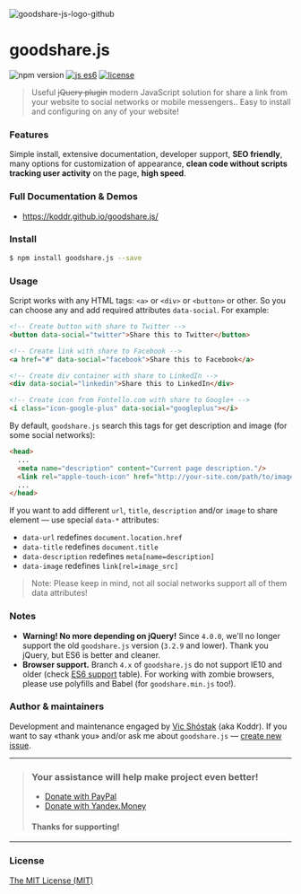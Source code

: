 ![goodshare-js-logo-github](https://user-images.githubusercontent.com/11155743/31406128-fc67d706-ae08-11e7-9a97-5f10a7006b31.jpg)

# goodshare.js
![npm version](https://badge.fury.io/js/goodshare.js.svg) [![js es6](https://img.shields.io/badge/ECMAScript-6+-blue.svg?style=flat)](https://vuejs.org) [![license](https://img.shields.io/badge/license-MIT-red.svg?style=flat)](https://github.com/koddr/vue-goodshare/blob/master/LICENSE.md)

> Useful ~~jQuery plugin~~ modern JavaScript solution for share a link from your website to social networks or mobile messengers.. Easy to install and configuring on any of your website!

### Features
Simple install, extensive documentation, developer support, **SEO friendly**, many options for customization of appearance, **clean code without scripts tracking user activity** on the page, **high speed**.

### Full Documentation & Demos

* https://koddr.github.io/goodshare.js/

### Install

``` bash
$ npm install goodshare.js --save
```

### Usage

Script works with any HTML tags: `<a>` or `<div>` or `<button>` or other. So you can choose any and add required attributes `data-social`. For example:

``` html
<!-- Create button with share to Twitter -->
<button data-social="twitter">Share this to Twitter</button>

<!-- Create link with share to Facebook -->
<a href="#" data-social="facebook">Share this to Facebook</a>

<!-- Create div container with share to LinkedIn -->
<div data-social="linkedin">Share this to LinkedIn</div>

<!-- Create icon from Fontello.com with share to Google+ -->
<i class="icon-google-plus" data-social="googleplus"></i>
```

By default, `goodshare.js` search this tags for get description and image (for some social networks):

``` html
<head>
  ...
  <meta name="description" content="Current page description."/>
  <link rel="apple-touch-icon" href="http://your-site.com/path/to/image.jpg"/>
  ...
</head>
```

If you want to add different `url`, `title`, `description` and/or `image` to share element — use special `data-*` attributes:

* `data-url` redefines `document.location.href`
* `data-title` redefines `document.title`
* `data-description` redefines `meta[name=description]`
* `data-image` redefines `link[rel=image_src]`

> Note: Please keep in mind, not all social networks support all of them data attributes!

### Notes

- **Warning! No more depending on jQuery!** Since `4.0.0`, we'll no longer support the old `goodshare.js` version (`3.2.9` and lower). Thank you jQuery, but ES6 is better and cleaner.
- **Browser support.** Branch `4.x` of `goodshare.js` do not support IE10 and older (check [ES6 support](https://kangax.github.io/compat-table/es6/#ie11) table). For working with zombie browsers, please use polyfills and Babel (for `goodshare.min.js` too!).

### Author & maintainers

Development and maintenance engaged by [Vic Shóstak](https://github.com/koddr) (aka Koddr).
If you want to say «thank you» and/or ask me about `goodshare.js` — [create new issue](https://github.com/koddr/goodshare.js/issues/new).

___
> ### Your assistance will help make project even better!
> 
> * [Donate with PayPal](https://www.paypal.me/koddr/9.99usd)
> * [Donate with Yandex.Money](https://money.yandex.ru/to/41001601525977/599)
> 
> #### Thanks for supporting!
___

### License

[The MIT License (MIT)](https://github.com/koddr/goodshare.js/blob/master/LICENSE.md)
